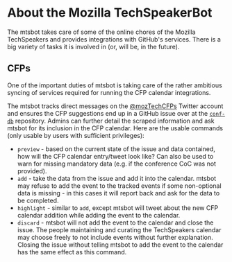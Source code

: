 # About the Mozilla TechSpeakerBot
The mtsbot takes care of some of the online chores of the Mozilla TechSpeakers and provides integrations with GitHub's services. There is a big variety of tasks it is involved in (or, will be, in the future).

## CFPs
One of the important duties of mtsbot is taking care of the rather ambitious syncing of services required for running the CFP calendar integrations.

The mtsbot tracks direct messages on the [@mozTechCFPs](https://twitter.com/moztechcfps) Twitter account and ensures the CFP suggestions end up in a GitHub issue over at the [`conf-db`](/techspeakers/conf-db/issues) repository. Admins can further detail the scraped information and ask mtsbot for its inclusion in the CFP calendar. Here are the usable commands (only usable by users with sufficient privileges):

* `preview` - based on the current state of the issue and data contained, how will the CFP calendar entry/tweet look like? Can also be used to warn for missing mandatory data (e.g. if the conference CoC was not provided).
* `add` - take the data from the issue and add it into the calendar. mtsbot may refuse to add the event to the tracked events if some non-optional data is missing - in this cases it will report back and ask for the data to be completed.
* `highlight` - similar to `add`, except mtsbot will tweet about the new CFP calendar addition while adding the event to the calendar.
* `discard` - mtsbot will not add the event to the calendar and close the issue. The people maintaining and curating the TechSpeakers calendar may choose freely to not include events without further explanation. Closing the issue without telling mtsbot to add the event to the calendar has the same effect as this command.
